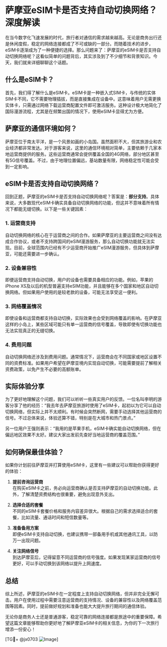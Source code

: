 # 萨摩亚eSIM卡是否支持自动切换网络？深度解读

在当今数字化飞速发展的时代，旅行者对通信的需求越来越高。无论是商务出行还是休闲度假，稳定的网络连接都成了不可或缺的一部分。而随着技术的进步，eSIM卡逐渐成为了一种便捷的选择。那么问题来了：萨摩亚的eSIM卡是否支持自动切换网络呢？这看似简单的问题背后，其实涉及到了不少细节和背景知识。今天，我们就来详细聊聊这个话题。

## 什么是eSIM卡？

首先，我们得了解什么是eSIM卡。eSIM卡是一种嵌入式SIM卡，与传统的实体SIM卡不同，它不需要物理插拔，而是直接集成在设备中。这意味着用户无需更换实体卡，只需通过网络下载运营商配置文件即可激活服务。这种设计极大地简化了国际漫游流程，尤其是在频繁出国的情况下，使用eSIM卡显得尤为方便。

## 萨摩亚的通信环境如何？

萨摩亚位于南太平洋，是一个风景如画的小岛国。虽然面积不大，但其旅游业和农业经济都非常发达。对于游客来说，这里的通信环境相对简单，主要依赖于几家本地运营商提供的服务。这些运营商通常会提供覆盖全国的4G网络，部分地区甚至有5G信号覆盖。不过，由于地理位置偏远，基站数量有限，网络稳定性可能会受到一定影响。

## eSIM卡是否支持自动切换网络？

回到正题，萨摩亚的eSIM卡是否支持自动切换网络呢？答案是：**部分支持**。具体来说，大多数现代eSIM卡确实具备自动切换网络的功能，但这并不意味着所有情况下都能无缝切换。以下是一些关键因素：

### 1. **运营商支持**
   自动切换网络的核心在于运营商之间的合作。如果萨摩亚的主要运营商之间没有达成合作协议，或者不支持跨国间的eSIM漫游服务，那么自动切换功能就无法实现。目前，全球范围内已经有不少运营商开始推广eSIM漫游服务，但具体到萨摩亚，可能还需要进一步确认。

### 2. **设备兼容性**
   即便运营商支持自动切换，用户的设备也需要具备相应的功能。例如，苹果的iPhone XS及以后的机型普遍支持eSIM功能，并且能够在多个国家和地区自动切换网络。但如果用户使用的是较老款的设备，可能无法享受这一便利。

### 3. **网络覆盖情况**
   即使设备和运营商都支持自动切换，实际效果也会受到网络覆盖的影响。在萨摩亚这样的小岛上，某些区域可能只有单一运营商的信号覆盖，导致即使有切换功能也无法实现真正的无缝切换。

### 4. **费用问题**
   自动切换网络还涉及到费用问题。通常情况下，运营商会在不同国家或地区设置不同的资费标准。如果用户希望在萨摩亚境内实现自动切换，可能需要提前了解相关资费政策，以免产生不必要的高额账单。

## 实际体验分享

为了更好地理解这个问题，我们可以听听一些真实用户的反馈。一位名叫李明的游客分享了他的经历：“我去年去萨摩亚旅游时使用了eSIM卡，起初以为它可以自动切换网络，但实际上并不太顺利。有时候会突然断网，需要手动选择其他运营商的信号。不过总体来说，体验还算不错，特别是在大城市和热门景点。”

另一位用户王强则表示：“我用的是苹果手机，eSIM卡确实能自动切换网络，但在偏远地区效果不太好。建议大家出发前先查好当地运营商的覆盖范围。”

## 如何确保最佳体验？

如果你计划前往萨摩亚并打算使用eSIM卡，这里有一些建议可以帮助你获得更好的体验：

1. **提前咨询运营商**  
   在购买eSIM卡之前，务必向运营商确认是否支持萨摩亚的自动切换功能。此外，了解清楚资费结构也很重要，避免出现意外支出。

2. **选择合适的套餐**  
   不同的eSIM卡套餐价格和服务内容差异很大。根据自己的需求选择适合的套餐，比如流量、通话时间和短信数量等。

3. **准备备用方案**  
   即便eSIM卡支持自动切换，也建议携带一部备用手机或其他通讯工具，以防万一出现问题。

4. **关注网络信号**  
   到达萨摩亚后，记得留意不同运营商的信号强度。如果发现某家运营商的信号更好，可以手动切换到该网络以提升上网速度。

## 总结

综上所述，萨摩亚的eSIM卡在一定程度上支持自动切换网络，但并非完全无懈可击。用户在使用过程中需要注意运营商的支持情况、设备的兼容性以及网络覆盖范围等因素。同时，提前做好规划和准备也能大大提升旅行期间的通信体验。

无论你是商务人士还是普通游客，稳定可靠的网络连接都是旅途中的重要保障。希望这篇文章能够帮助你更好地了解萨摩亚eSIM卡的相关信息，为你的下一次旅行增添一份安心！

[TG💪+ @jx0703 ![Image](https://github.com/user-attachments/assets/dbca1d08-cadb-493c-b0ec-ad6f7a83f270)]